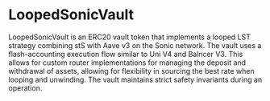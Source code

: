 # LoopedSonicVault

LoopedSonicVault is an ERC20 vault token that implements a looped LST strategy combining stS with Aave v3 on the Sonic network. The vault uses a flash-accounting execution flow similar to Uni V4 and Balncer V3. This allows for custom router implementations for managing the deposit and withdrawal of assets, allowing for flexibility in sourcing the best rate when looping and unwinding. The vault maintains strict safety invariants during an operation.

